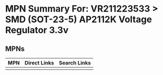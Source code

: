 



# MPN Summary For: VR211223533 > SMD (SOT-23-5) AP2112K Voltage Regulator 3.3v

## MPNs
  

|MPN|Direct Links|Search Links|
| :--- | :--- | :--- |
||||
